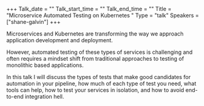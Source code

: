 +++
Talk_date = ""
Talk_start_time = ""
Talk_end_time = ""
Title = "Microservice Automated Testing on Kubernetes "
Type = "talk"
Speakers = ["shane-galvin"]
+++

Microservices and Kubernetes are transforming the way we approach application development and deployment. 
 
However, automated testing of these types of services is challenging and often requires a mindset shift from traditional approaches to testing of monolithic based applications.
 
In this talk I will discuss the types of tests that make good candidates for automation in your pipeline, how much of each type of test you need, what tools can help, how to test your services in isolation, and how to avoid end-to-end integration hell.
